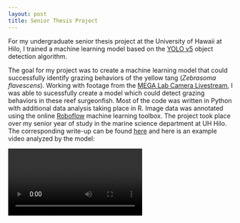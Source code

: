 ```yaml
---
layout: post
title: Senior Thesis Project
---
```


For my undergraduate senior thesis project at the University of Hawaii at Hilo, I trained a machine learning model based on the [YOLO v5](https://github.com/ultralytics/yolov5) object detection algorithm.



The goal for my project was to create a machine learning model that could successfully identify grazing behaviors of the yellow tang (*Zebrasoma flavescens*).
Working with footage from the [MEGA Lab Camera Livestream](https://www.youtube.com/@MEGALabCam), I was able to sucessfully create a model which could detect grazing behaviors in these reef surgeonfish.
Most of the code was written in Python with additional data analysis taking place in R. Image data was annotated using the online [Roboflow](roboflow.com) machine learning toolbox.
The project took place over my senior year of study in the marine science department at UH Hilo.
The corresponding write-up can be found [here](google.com) and here is an example video analyzed by the model:



<video src="https://github-production-user-asset-6210df.s3.amazonaws.com/95206270/238061800-c242e986-0001-4029-b55f-39bebec3e790.mp4" controls="controls" style="max-width: 730px;">
</video>


